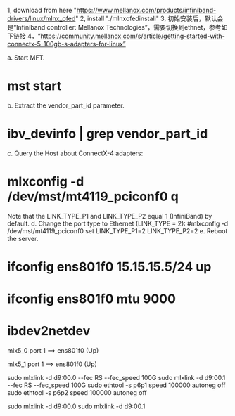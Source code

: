 

1, download from here "https://www.mellanox.com/products/infiniband-drivers/linux/mlnx_ofed"
2, install "./mlnxofedinstall"
3, 初始安装后，默认会是“Infiniband controller: Mellanox Technologies”，需要切换到ethnet，参考如下链接
4，“https://community.mellanox.com/s/article/getting-started-with-connectx-5-100gb-s-adapters-for-linux”


a. Start MFT.
# mst start
b. Extract the vendor_part_id parameter.
# ibv_devinfo | grep vendor_part_id
c. Query the Host about ConnectX-4 adapters:
# mlxconfig -d /dev/mst/mt4119_pciconf0 q
Note that the LINK_TYPE_P1 and LINK_TYPE_P2 equal 1 (InfiniBand) by default.
d. Change the port type to Ethernet (LINK_TYPE = 2):
#mlxconfig -d /dev/mst/mt4119_pciconf0 set LINK_TYPE_P1=2 LINK_TYPE_P2=2
e. Reboot the server.


# ifconfig ens801f0 15.15.15.5/24 up
# ifconfig ens801f0 mtu 9000

# ibdev2netdev

mlx5_0 port 1 ==> ens801f0 (Up)

mlx5_1 port 1 ==> ens801f0 (Up)


sudo mlxlink -d d9:00.0 --fec RS --fec_speed 100G
sudo mlxlink -d d9:00.1 --fec RS --fec_speed 100G
sudo ethtool -s p6p1 speed 100000 autoneg off
sudo ethtool -s p6p2 speed 100000 autoneg off

sudo mlxlink -d d9:00.0
sudo mlxlink -d d9:00.1
